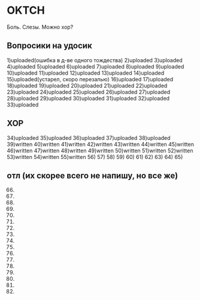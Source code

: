 # OKTCH
Боль. Слезы. Можно хор?
## Вопросики на удосик
1)uploaded(ошибка в д-ве одного тождества)
2)uploaded
3)uploaded
4)uploaded
5)uploaded
6)uploaded
7)uploaded
8)uploaded
9)uploaded
10)uploaded
11)uploaded
12)uploaded
13)uploaded
14)uploaded
15)uploaded(устарел, скоро перезалью)
16)uploaded
17)uploaded
18)uploaded
19)uploaded
20)uploaded
21)uploaded
22)uploaded
23)uploaded
24)uploaded
25)uploaded
26)uploaded
27)uploaded
28)uploaded
29)uploaded
30)uploaded
31)uploaded
32)uploaded
33)uploaded
## ХОР
34)uploaded
35)uploaded
36)uploaded
37)uploaded
38)uploaded
39)written
40)written
41)written
42)written
43)written
44)written
45)written
46)written
47)written
48)written
49)written
50)written
51)written
52)written
53)written
54)written
55)written
56)
57)
58)
59)
60)
61)
62)
63)
64)
65)
## отл (их скорее всего не напишу, но все же)
66)
67)
68)
69)
70)
71)
72)
73)
74)
75)
76)
77)
78)
79)
80)
81)
82)
